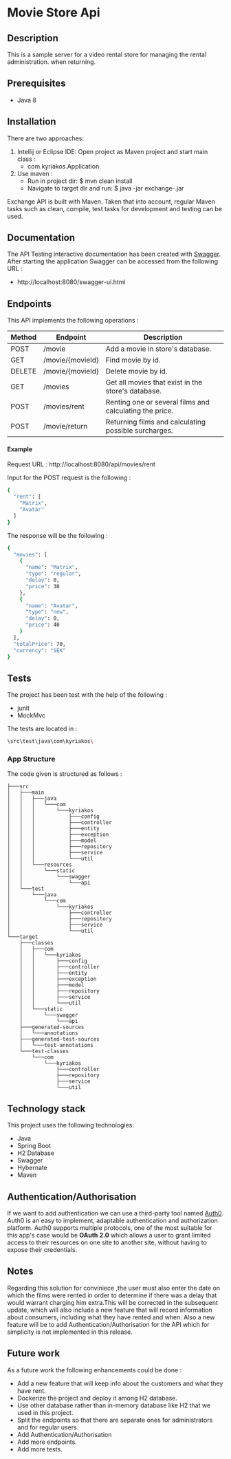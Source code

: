 # Movie Store Api

## Description
This is a sample server for a video rental store for managing the rental administration.
when returning.
## Prerequisites

* Java 8

## Installation

There are two approaches:

1. Intellij or Eclipse IDE: Open project as Maven project and start main class :
   * com.kyriakos.Application
2. Use maven :
   * Run in project dir: $ mvn clean install
   * Navigate to target dir and run: $ java -jar exchange-<VERSION>.jar

Exchange API is built with Maven. Taken that into account, regular Maven tasks such as clean, compile, test tasks for development and testing can be used.

## Documentation
The API Testing interactive documentation has been created with [Swagger](https://swagger.io/). After starting the application Swagger can be accessed from the following URL :
*  http://localhost:8080/swagger-ui.html

## Endpoints
This API implements the following operations :

Method | Endpoint | Description |
| ------ | ------ | ------ |
| POST | /movie | Add a movie in store's database. |
| GET | /movie/{movieId} | Find movie by id. |
| DELETE | /movie/{movieId} | Delete movie by id. |
| GET | /movies | Get all movies that exist in the store's database. |
| POST | /movies/rent | Renting one or several films and calculating the price. |
| POST | /movie/return | Returning films and calculating possible surcharges. |


#### Example
Request URL : http://localhost:8080/api/movies/rent

Input for the POST request is the following :
```sh
{
  "rent": [
    "Matrix",
    "Avatar"
  ]
}
```

The response will be the following :
```sh
{
  "movies": [
    {
      "name": "Matrix",
      "type": "regular",
      "delay": 0,
      "price": 30
    },
    {
      "name": "Avatar",
      "type": "new",
      "delay": 0,
      "price": 40
    }
  ],
  "totalPrice": 70,
  "currency": "SEK"
}
```

## Tests

The project has been test with the help of the following :

* junit
* MockMvc

The tests are located in :

```sh
\src\test\java\com\kyriakos\
```

### App Structure
The code given is structured as follows :
```
├───src
│   ├───main
│   │   ├───java
│   │   │   └───com
│   │   │       └───kyriakos
│   │   │           ├───config
│   │   │           ├───controller
│   │   │           ├───entity
│   │   │           ├───exception
│   │   │           ├───model
│   │   │           ├───repository
│   │   │           ├───service
│   │   │           └───util
│   │   └───resources
│   │       └───static
│   │           └───swagger
│   │               └───api
│   └───test
│       └───java
│           └───com
│               └───kyriakos
│                   ├───controller
│                   ├───repository
│                   ├───service
│                   └───util
└───target
    ├───classes
    │   ├───com
    │   │   └───kyriakos
    │   │       ├───config
    │   │       ├───controller
    │   │       ├───entity
    │   │       ├───exception
    │   │       ├───model
    │   │       ├───repository
    │   │       ├───service
    │   │       └───util
    │   └───static
    │       └───swagger
    │           └───api
    ├───generated-sources
    │   └───annotations
    ├───generated-test-sources
    │   └───test-annotations
    └───test-classes
        └───com
            └───kyriakos
                ├───controller
                ├───repository
                ├───service
                └───util

```

## Technology stack
This project uses the following technologies:
- Java
- Spring Boot
- H2 Database
- Swagger
- Hybernate
- Maven

## Authentication/Authorisation

If we want to add authentication we can use a third-party tool named [Auth0](https://auth0.com/). Auth0 is an easy to implement, adaptable authentication and authorization platform. Auth0 supports multiple protocols, one of the most suitable for this app's case would be **OAuth 2.0** which allows a user to grant limited access to their resources on one site to another site, without having to expose their credentials.

## Notes

Regarding this solution for conviniece ,the user must also enter the date on which the films were rented in order to determine if there was a delay that would warrant charging him extra.This will be corrected in the subsequent update, which will also include a new feature that will record information about consumers, including what they have rented and when. Also a new feature will be to add Authentication/Authorisation for the API which for simplicity is not implemented in this release.

## Future work
As a future work the following enhancements could be done :

* Add a new feature that will keep info about the customers and what they have rent.
* Dockerize the project and deploy it among H2 database.
* Use other database rather than in-memory database like H2 that we used in this project.
* Split the endpoints so that there are separate ones for administrators and for regular users.
* Add Authentication/Authorisation
* Add more endpoints.
* Add more tests.